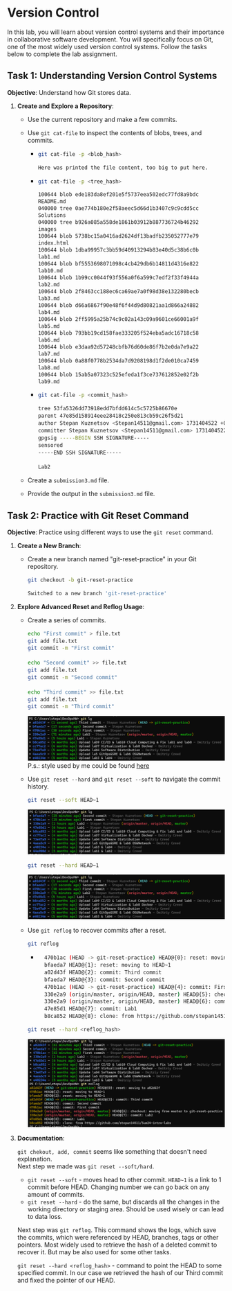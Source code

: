 # Version Control

In this lab, you will learn about version control systems and their importance in collaborative software development. You will specifically focus on Git, one of the most widely used version control systems. Follow the tasks below to complete the lab assignment.

## Task 1: Understanding Version Control Systems

**Objective**: Understand how Git stores data.

1. **Create and Explore a Repository**:
   - Use the current repository and make a few commits.
   - Use `git cat-file` to inspect the contents of blobs, trees, and commits.

     -
       ```sh
       git cat-file -p <blob_hash>
       ```
       ```sh
       Here was printed the file content, too big to put here.
       ```
     -
       ```sh
       git cat-file -p <tree_hash>
       ```
       ```
       100644 blob ede183da8ef201e5f5737eea502edc77fd8a9bdc    README.md
       040000 tree 0ae774b180e2f58aeec5d66d1b3407c9c9cdd5cc    Solutions
       040000 tree b926a085a558de1861b03912b887736724b46292    images
       100644 blob 5738bc15a0416ad2624df13badfb235052777e79    index.html
       100644 blob 1dba99957c3bb59d40913294b83e40d5c38b6c0b    lab1.md
       100644 blob bf5553698071098c4cb429db6b14811d4316e822    lab10.md
       100644 blob 1b99cc0044f93f556a0f6a599c7edf2f33f4944a    lab2.md
       100644 blob 2f8463cc188ec6ca69ae7a0f98d38e132280becb    lab3.md
       100644 blob d66a6867f90e48f6f44d9d80821aa1d866a24882    lab4.md
       100644 blob 2ff5995a25b74c9c02a143c09a9601ce66001a9f    lab5.md
       100644 blob 793bb19cd158fae333205f524eba5adc16718c58    lab6.md
       100644 blob e3daa92d57248cbfb76d60de86f7b2e0da7e9a22    lab7.md
       100644 blob 0a88f0778b2534da7d9208198d1f2de010ca7459    lab8.md
       100644 blob 15ab5a07323c525efeda1f3ce737612852e02f2b    lab9.md
       ```
     - 
       ```sh
       git cat-file -p <commit_hash>
       ```
       ```sh
       tree 53fa5326dd73918edd7bfdd614c5c5725b86670e
       parent 47e85d158914eee28418c250e813cb59c26f5d21
       author Stepan Kuznetsov <Stepan14511@gmail.com> 1731404522 +0300
       committer Stepan Kuznetsov <Stepan14511@gmail.com> 1731404522 +0300
       gpgsig -----BEGIN SSH SIGNATURE-----
       sensored
       -----END SSH SIGNATURE-----

       Lab2
       ```

   - Create a `submission3.md` file.
   - Provide the output in the `submission3.md` file.

## Task 2: Practice with Git Reset Command

**Objective**: Practice using different ways to use the `git reset` command.

1. **Create a New Branch**:
   - Create a new branch named "git-reset-practice" in your Git repository.

     ```sh
     git checkout -b git-reset-practice
     ```
     ```sh
     Switched to a new branch 'git-reset-practice'
     ```

2. **Explore Advanced Reset and Reflog Usage**:
   - Create a series of commits.

     ```sh
     echo "First commit" > file.txt
     git add file.txt
     git commit -m "First commit"
     
     echo "Second commit" >> file.txt
     git add file.txt
     git commit -m "Second commit"
     
     echo "Third commit" >> file.txt
     git add file.txt
     git commit -m "Third commit"
     ```

      ![image](../images/lab3_1.png)
      P.s.: style used by me could be found [here](https://stackoverflow.com/a/9074343)

   - Use `git reset --hard` and `git reset --soft` to navigate the commit history.

     ```sh
     git reset --soft HEAD~1
     ```
     ![image](../images/lab3_2.png)
     ```sh
     git reset --hard HEAD~1
     ```
     
     ![image](../images/lab3_1.png)

   - Use `git reflog` to recover commits after a reset.

     ```sh
     git reflog
     ```
     - ```sh
         470b1ac (HEAD -> git-reset-practice) HEAD@{0}: reset: moving to HEAD~1
         bfaeda7 HEAD@{1}: reset: moving to HEAD~1
         a02d43f HEAD@{2}: commit: Third commit
         bfaeda7 HEAD@{3}: commit: Second commit
         470b1ac (HEAD -> git-reset-practice) HEAD@{4}: commit: First commit
         330e2a9 (origin/master, origin/HEAD, master) HEAD@{5}: checkout: moving from master to git-reset-practice
         330e2a9 (origin/master, origin/HEAD, master) HEAD@{6}: commit: Lab2
         47e85d1 HEAD@{7}: commit: Lab1
         b8ca852 HEAD@{8}: clone: from https://github.com/stepan14511/Sum24-intro-labs
         ```
     ```sh
     git reset --hard <reflog_hash>
     ```
     
     ![image](../images/lab3_4.png)

3. **Documentation**:

    `git chekout, add, commit` seems like something that doesn't need explanation.  
    Next step we made was `git reset --soft/hard`.  
    - `git reset --soft` - moves head to other commit. `HEAD~1` is a link to 1 commit before HEAD. Changing number we can go back on any amount of commits.
    - `git reset --hard` - do the same, but discards all the changes in the working directory or staging area. Should be used wisely or can lead to data loss.  

    Next step was `git reflog`. This command shows the logs, which save the commits, which were referenced by HEAD, branches, tags or other pointers. Most widely used to retrieve the hash of a deleted commit to recover it. But may be also used for some other tasks.  

    `git reset --hard <reflog_hash>` - command to point the HEAD to some specified commit. In our case we retrieved the hash of our Third commit and fixed the pointer of our HEAD.